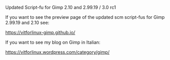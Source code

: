 Updated Script-fu for Gimp 2.10 and 2.99.19 / 3.0 rc1

If you want to see the preview page of the updated scm script-fus for Gimp 2.99.19 and 2.10 see:

https://vitforlinux-gimp.github.io/

If you want to see my blog on Gimp in Italian:

https://vitforlinux.wordpress.com/category/gimp/
